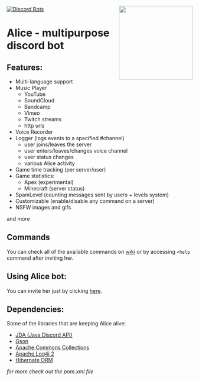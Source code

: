 [![Discord Bots](https://discordbots.org/api/widget/status/537011515014774785.svg)](https://discordbots.org/bot/537011515014774785)
<img align="right" src="https://cdn.discordapp.com/attachments/582702538877435914/582702573153157139/perfect_alice_avatar.png" height="200" width="200">

# Alice - multipurpose discord bot
## Features:
- Multi-language support  
- Music Player
    - YouTube
    - SoundCloud
    - Bandcamp
    - Vimeo
    - Twitch streams
    - http urls
- Voice Recorder
- Logger (logs events to a specified #channel)  
  - user joins/leaves the server  
  - user enters/leaves/changes voice channel  
  - user status changes  
  - various Alice activity  
- Game time tracking (per server/user)  
- Game statistics:  
  - Apex (experimental)  
  - Minecraft (server status)  
- SpamLevel (counting messages sent by users + levels system)  
- Customizable (enable/disable any command on a server) 
- NSFW images and gifs

and more

## Commands

You can check all of the available commands on [wiki](https://github.com/efekt/Alice/wiki/Commands) or by accessing `<help` command after inviting her.

## Using Alice bot:
You can invite her just by clicking [here](https://discordapp.com/api/oauth2/authorize?client_id=537011515014774785&scope=bot&permissions=3533888).

## Dependencies:
Some of the libraries that are keeping Alice alive:  
- [JDA (Java Discord API)](https://github.com/DV8FromTheWorld/JDA)  
- [Gson](https://github.com/google/gson)  
- [Apache Commons Collections](https://github.com/apache/commons-collections)  
- [Apache Log4j 2](https://github.com/apache/logging-log4j2)  
- [Hibernate ORM](https://github.com/hibernate/hibernate-orm)  

*for more check out the pom.xml file*